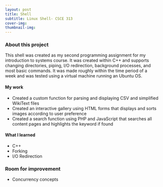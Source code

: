 ```yaml
---
layout: post
title: Shell
subtitle: Linux Shell- CSCE 313
cover-img: 
thumbnail-img: 
---
```



### About this project

This shell was created as my second programming assignment for my introduction to systems course. It was created within
C++ and supports changing directories, piping, I/O redirection, background processes, and most basic commands. It was made
roughly within the time period of a week and was tested using a virtual machine running an Ubuntu OS.

#### My work

* Created a custom function for parsing and displaying CSV and simplified WikiText files
* Created an interactive gallery using HTML forms that displays and sorts images according to user preference
* Created a search function using PHP and JavaScript that searches all content pages and highlights the keyword if found

#### What I learned

* C++
* Forking
* I/O Redirection

### Room for improvement

* Concurrency concepts